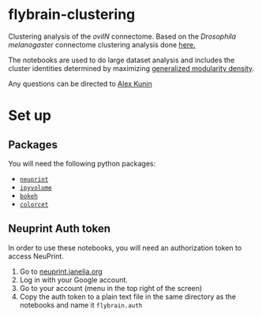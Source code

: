 # flybrain-clustering
Clustering analysis of the *oviIN* connectome. Based on the *Drosophila melanogaster* connectome clustering analysis done [here.](https://www.biorxiv.org/content/10.1101/2022.11.23.517722v1)

The notebooks are used to do large dataset analysis and includes the cluster identities determined by maximizing [generalized modularity density](https://github.com/prameshsingh/generalized-modularity-density).

Any questions can be directed to [Alex Kunin](https://github.com/sekunder)


# Set up

## Packages
You will need the following python packages:
* [`neuprint`](https://github.com/connectome-neuprint/neuprint-python)
* [`ipyvolume`](https://ipyvolume.readthedocs.io/en/latest/install.html)
* [`bokeh`](https://docs.bokeh.org/en/2.4.3/docs/first_steps.html)
* [`colorcet`](https://colorcet.holoviz.org/)


## Neuprint Auth token
In order to use these notebooks, you will need an authorization token to access NeuPrint.

1. Go to [neuprint.janelia.org](https://neuprint.janelia.org/)
2. Log in with your Google account.
3. Go to your account (menu in the top right of the screen)
4. Copy the auth token to a plain text file in the same directory as the notebooks and name it `flybrain.auth`

